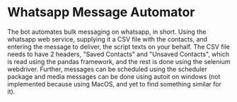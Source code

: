 # Whatsapp Message Automator

The bot automates bulk messaging on whatsapp, in short. Using the whatsapp web service, supplying it a CSV file with the contacts, and entering the message to deliver, the script texts on your behalf. The CSV file needs to have 2 headers, "Saved Contacts" and "Unsaved Contacts", which is read using the pandas framework, and the rest is done using the selenium webdriver. Further, messages can be scheduled using the scheduler package and media messages can be done using autoit on windows (not implemented because using MacOS, and yet to find something similar for it).
